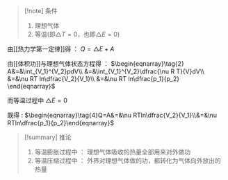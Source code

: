 > [!note]  条件
> 1. 理想气体
> 2. 等温(即$\triangle T=0$，也即$\triangle E=0$)

由[[热力学第一定律]]得 ：
$\begin{equation}\tag{1}
Q=\triangle E+A
\end{equation}$

由[[体积功]]与理想气体状态方程得 ：
$\begin{eqnarray}\tag{2}
A&=&\int_{V_1}^{V_2}pdV\\
&=&\int_{V_1}^{V_2}\dfrac{\nu R T}{V}dV\\
&=&\nu RT ln\dfrac{V_2}{V_1}\\
&=&\nu RT ln\dfrac{p_1}{p_2}
\end{eqnarray}$

而等温过程中
$\begin{equation}\tag{3}
\triangle E=0
\end{equation}$

既得 :
$\begin{eqnarray}\tag{4}Q=A&=&\nu RTln\dfrac{V_2}{V_1}\\&=&\nu RTln\dfrac{p_1}{p_2}\end{eqnarray}$

> [!summary]  推论
>1.  等温膨胀过程中 ：
> 			理想气体吸收的热量全部用来对外做功
> 2. 等温压缩过程中 ：
> 			外界对理想气体做的功，都转化为气体向外放出的热量

